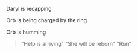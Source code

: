 Daryl is recapping

Orb is being charged by the ring

Orb is humming

> "Help is arriving"
>"She will be reborn"
>"Run"




